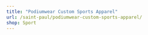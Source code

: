 ```yaml
---
title: "Podiumwear Custom Sports Apparel"
url: /saint-paul/podiumwear-custom-sports-apparel/
shop: Sport
---
```

